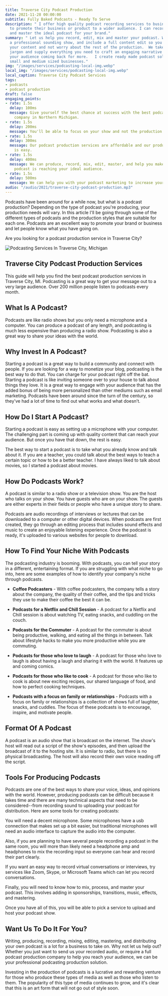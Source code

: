 ```yaml
---
title: Traverse City Podcast Production
date: 2021-11-28 00:00:00
subtitle: Fully Baked Podcasts - Ready To Serve
description: " I offer high quality podcast recording services to businesses wanting
  to promote their business or product to a wider audience. I can record, edit, mix
  and master the ideal podcast for your brand."
summary: " Let us help you record, edit, mix and master your podcast. We'll produce
  a professional sounding show, and include a full content edit so you can focus on
  your content and not worry about the rest of the production.  We take away the technological
  jargon and supply everything you need to craft an engaging narrative that keeps
  your audience coming back for more.   I create ready made podcast solutions for
  small and medium sized businesses."
img: "/images/services/podcasting-local-img.webp"
local_img: "/images/services/podcasting-local-img.webp"
local_caption: Traverse City Podcast Services
tags:
- podcasts
- podcast production
draft: false
engaging_points:
- rate: 1.5s
  delay: 100ms
  message: Give yourself the best chance at success with the best podcast production
    company in Northern Michigan.
- rate: 1.5s
  delay: 200ms
  message: You'll be able to focus on your show and not the production process.
- rate: 1.5s
  delay: 300ms
  message: Our podcast production services are affordable and our production process
    is easy.
- rate: 1.5s
  delay: 400ms
  message: We can produce, record, mix, edit, master, and help you make sure your
    podcast is reaching your ideal audience.
- rate: 1.5s
  delay: 500ms
  message: We can help you with your podcast marketing to increase your reach.
audio: "/audio/2021/traverse-city-podcast-production.mp3"
---
```


Podcasts have been around for a while now, but what is a podcast production? Depending on the type of podcast you're producing, your production needs will vary. In this article I'll be going through some of the different types of podcasts and the production styles that are suitable for each one. Podcasts are an excellent way to promote your brand or business and let people know what you have going on.


Are you looking for a podcast production service in Traverse City?

![Podcasting Services In Traverse City, Michigan](/images/services/traverse-city-podcasting-hero.webp "Podcasting Recording & Editing In Traverse City")


## Traverse City Podcast Production Services


This guide will help you find the best podcast production services in Traverse City, MI. Podcasting is a great way to get your message out to a very large audience. Over 200 million people listen to podcasts every month.


## What Is A Podcast?

Podcasts are like radio shows but you only need a microphone and a computer. You can produce a podcast of any length, and podcasting is much less expensive than producing a radio show. Podcasting is also a great way to share your ideas with the world.


## Why Invest In A Podcast?

Starting a podcast is a great way to build a community and connect with people. If you are looking for a way to monetize your blog, podcasting is the best way to do that. You can charge for your podcast right off the bat. Starting a podcast is like inviting someone over to your house to talk about things they love. It is a great way to engage with your audience that has the added bonus of being more personalized than other mediums such as email marketing. Podcasts have been around since the turn of the century, so they’ve had a lot of time to find out what works and what doesn’t.


## How Do I Start A Podcast?

Starting a podcast is easy as setting up a microphone with your computer. The challenging part is coming up with quality content that can reach your audience. But once you have that down, the rest is easy.


The best way to start a podcast is to take what you already know and talk about it. If you are a teacher, you could talk about the best ways to teach a certain topic or how to be a better teacher. I have always liked to talk about movies, so I started a podcast about movies.


## How Do Podcasts Work?

A podcast is similar to a radio show or a television show. You are the host who talks on your show. You have guests who are on your show. The guests are either experts in their fields or people who have a unique story to share.

Podcasts are audio recordings of interviews or lectures that can be downloaded to a computer or other digital devices. When podcasts are first created, they go through an editing process that includes sound effects and music to create an enjoyable listening experience. Once the podcast is ready, it's uploaded to various websites for people to download.


## How To Find Your Niche With Podcasts


The podcasting industry is booming. With podcasts, you can tell your story in a different, entertaining format. If you are struggling with what niche to go into, here are some examples of how to identify your company's niche through podcasts.

- **Coffee Podcasters** - With coffee podcasters, the company tells a story about the company, the quality of their coffee, and the tips and tricks they use to make their coffee the best it can be.

- **Podcasts for a Netflix and Chill Session** - A podcast for a Netflix and Chill session is about watching TV, eating snacks, and cuddling on the couch. 

-  **Podcasts for the Commuter** - A podcast for the commuter is about being productive, walking, and eating all the things in between. Talk about lifestyle hacks to make you more productive while you are commuting. 

- **Podcasts for those who love to laugh** - A podcast for those who love to laugh is about having a laugh and sharing it with the world. It features up and coming comics. 

- **Podcasts for those who like to cook** - A podcast for those who like to cook is about new exciting recipes, our shared language of food, and how to perfect cooking techniques. 

- **Podcasts with a focus on family or relationships** - Podcasts with a focus on family or relationships is a collection of shows full of laughter, snacks, and cuddles. The focus of these podcasts is to encourage, inspire, and motivate people.


## Format Of A Podcast


 A podcast is an audio show that is broadcast on the internet. The show's host will read out a script of the show's episodes, and then upload the broadcast of it to the hosting site. It is similar to radio, but there is no physical broadcasting. The host will also record their own voice reading off the script. 


## Tools For Producing Podcasts


Podcasts are one of the best ways to share your voice, ideas, and opinions with the world. However, producing podcasts can be difficult because it takes time and there are many technical aspects that need to be considered--from recording sound to uploading your podcast for distribution. Here are some tools for creating podcasts: 


You will need a decent microphone. Some microphones have a usb connection that makes set up a bit easier, but traditional microphones will need an audio interface to capture the audio into the computer. 

Also, if you are planning to have several people recording a podcast in the same room, you will more than likely need a headphone amp and headphones to mix the recording input so everyone can hear and record their part clearly. 

If you want an easy way to record virtual conversations or interviews, try services like Zoom, Skype, or Microsoft Teams which can let you record conversations. 

Finally, you will need to know how to mix, process, and master your podcast. This involves adding in sponsorships, transitions, music, effects, and mastering.

Once you have all of this, you will be able to pick a service to upload and host your podcast show. 


## Want Us To Do It For You?

Writing, producing, recording, mixing, editing, mastering, and distributing your own podcast is a lot for a business to take on. Why not let us help out? Whether you just want to send us your recorded audio, or require a full podcast production company to help you reach your audience, we can be your professional podcasting production solution. 

Investing in the production of podcasts is a lucrative and rewarding venture for those who produce these types of media as well as those who listen to them. The popularity of this type of media continues to grow, and it's clear that this is an art form that will not go out of style soon. 